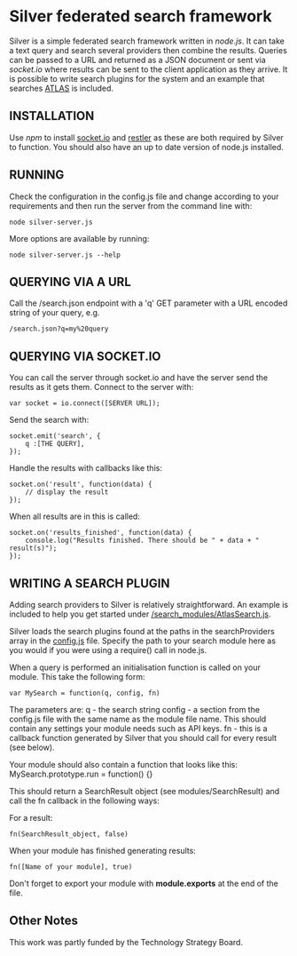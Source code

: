 Silver federated search framework
=================================

Silver is a simple federated search framework written in *node.js*. It can take a text query and search several providers then combine the results. Queries can be passed to a URL and returned as a JSON document or sent via *socket.io* where results can be sent to the client application as they arrive. It is possible to write search plugins for the system and an example that searches [ATLAS](http://atlas.metabroadcast.com/) is included.


INSTALLATION
------------

Use *npm* to install [socket.io](http://socket.io/) and [restler](https://github.com/danwrong/restler) as these are both required by Silver to function. You should also have an up to date version of node.js installed.


RUNNING
-------

Check the configuration in the config.js file and change according to your requirements and then run the server from the command line with:
    
    node silver-server.js

More options are available by running:
    
    node silver-server.js --help


QUERYING VIA A URL
------------------
Call the /search.json endpoint with a 'q' GET parameter with a URL encoded string of your query, e.g.
    
    /search.json?q=my%20query


QUERYING VIA SOCKET.IO
----------------------
You can call the server through socket.io and have the server send the results as it gets them. 
Connect to the server with:
    
    var socket = io.connect([SERVER URL]);

Send the search with:
    
    socket.emit('search', {
        q :[THE QUERY],
    });

Handle the results with callbacks like this:
    
    socket.on('result', function(data) {
        // display the result
    });

When all results are in this is called:
    
    socket.on('results_finished', function(data) {
        console.log("Results finished. There should be " + data + " result(s)");
    });


WRITING A SEARCH PLUGIN
-----------------------
Adding search providers to Silver is relatively straightforward. An example is included to help you get started under [/search_modules/AtlasSearch.js](search_modules/AtlasSearch.js).

Silver loads the search plugins found at the paths in the searchProviders array in the [config.js](config.js) file. Specify the path to your search module here as you would if you were using  a require() call in node.js.

When a query is performed an initialisation function is called on your module. This take the following form:
    
    var MySearch = function(q, config, fn)
    
The parameters are:
  q - the search string
  config - a section from the config.js file with the same name as the module file name. This should contain any settings your module needs such as API keys.
  fn - this is a callback function generated by Silver that you should call for every result (see below).

Your module should also contain a function that looks like this:
MySearch.prototype.run = function() {}

This should return a SearchResult object (see modules/SearchResult) and call the fn callback in the following ways:

For a result:

    fn(SearchResult_object, false)

When your module has finished generating results:

    fn([Name of your module], true)


Don't forget to export your module with __module.exports__ at the end of the file.

Other Notes
-----------
This work was partly funded by the Technology Strategy Board.